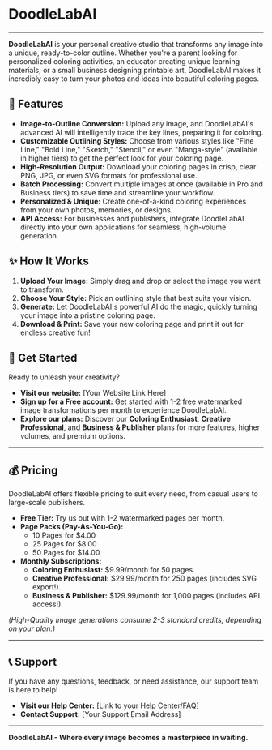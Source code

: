 # DoodleLabAI

---

**DoodleLabAI** is your personal creative studio that transforms any image into a unique, ready-to-color outline. Whether you're a parent looking for personalized coloring activities, an educator creating unique learning materials, or a small business designing printable art, DoodleLabAI makes it incredibly easy to turn your photos and ideas into beautiful coloring pages.

## 🌟 Features

* **Image-to-Outline Conversion:** Upload any image, and DoodleLabAI's advanced AI will intelligently trace the key lines, preparing it for coloring.
* **Customizable Outlining Styles:** Choose from various styles like "Fine Line," "Bold Line," "Sketch," "Stencil," or even "Manga-style" (available in higher tiers) to get the perfect look for your coloring page.
* **High-Resolution Output:** Download your coloring pages in crisp, clear PNG, JPG, or even SVG formats for professional use.
* **Batch Processing:** Convert multiple images at once (available in Pro and Business tiers) to save time and streamline your workflow.
* **Personalized & Unique:** Create one-of-a-kind coloring experiences from your own photos, memories, or designs.
* **API Access:** For businesses and publishers, integrate DoodleLabAI directly into your own applications for seamless, high-volume generation.

## ✨ How It Works

1.  **Upload Your Image:** Simply drag and drop or select the image you want to transform.
2.  **Choose Your Style:** Pick an outlining style that best suits your vision.
3.  **Generate:** Let DoodleLabAI's powerful AI do the magic, quickly turning your image into a pristine coloring page.
4.  **Download & Print:** Save your new coloring page and print it out for endless creative fun!

## 🚀 Get Started

Ready to unleash your creativity?

* **Visit our website:** [Your Website Link Here]
* **Sign up for a Free account:** Get started with 1-2 free watermarked image transformations per month to experience DoodleLabAI.
* **Explore our plans:** Discover our **Coloring Enthusiast**, **Creative Professional**, and **Business & Publisher** plans for more features, higher volumes, and premium options.

---

## 💰 Pricing

DoodleLabAI offers flexible pricing to suit every need, from casual users to large-scale publishers.

* **Free Tier:** Try us out with 1-2 watermarked pages per month.
* **Page Packs (Pay-As-You-Go):**
    * 10 Pages for $4.00
    * 25 Pages for $8.00
    * 50 Pages for $14.00
* **Monthly Subscriptions:**
    * **Coloring Enthusiast:** $9.99/month for 50 pages.
    * **Creative Professional:** $29.99/month for 250 pages (includes SVG export!).
    * **Business & Publisher:** $129.99/month for 1,000 pages (includes API access!).

*(High-Quality image generations consume 2-3 standard credits, depending on your plan.)*

---

## 📞 Support

If you have any questions, feedback, or need assistance, our support team is here to help!

* **Visit our Help Center:** [Link to your Help Center/FAQ]
* **Contact Support:** [Your Support Email Address]

---

**DoodleLabAI - Where every image becomes a masterpiece in waiting.**